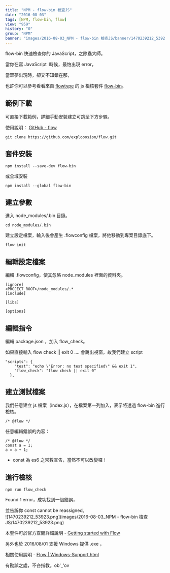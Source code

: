 ```yaml
---
title: "NPM - flow-bin 檢查JS"
date: "2016-08-03"
tags: [NPM, flow-bin, flow]
view: "959"
history: "0"
group: "NPM"
banner: "images/2016-08-03_NPM - flow-bin 檢查JS/banner/1470239212_53923.png"
---
```


flow-bin 快速檢查你的 JavaScript，之除蟲大師。

當你在寫 JavaScript  時候，最怕出現 error，

當噩夢出現時，卻又不知錯在那，

也許你可以參考看看來自 [flowtype](https://www.flowtype.org/) 的 js 檢核套件 [flow-bin](https://www.npmjs.com/package/flow-bin)。

範例下載
----

可直接下載範例，詳細手動安裝建立可跳至下方步驟。

使用說明： [GitHub - flow](https://github.com/explooosion/flow)

    git clone https://github.com/explooosion/flow.git

套件安裝
----

    npm install --save-dev flow-bin

或全域安裝

    npm install --global flow-bin

建立參數
----

進入 node\_modules/.bin 目錄。

    cd node_modules/.bin

建立設定檔案，輸入後會產生 .flowconfig 檔案，將他移動到專案目錄底下。

    flow init

編輯設定檔案
------

編輯 .flowconfig，使其忽略 node\_modules 裡面的資料夾。

    [ignore]
    <PROJECT_ROOT>/node_modules/.*
    [include]
    
    [libs]
    
    [options]
    

編輯指令
----

編輯 package.json ，加入 flow\_check。

如果直接輸入 flow check || exit 0 .... 會跳出視窗，故我們建立 script

    "scripts": {
        "test": "echo \"Error: no test specified\" && exit 1",
        "flow_check": "flow check || exit 0"
      },

建立測試檔案
------

我們任意建立 js 檔案（index.js），在檔案第一列加入，表示將透過 flow-bin 進行檢核。

    /* @flow */

任意編輯錯誤的內容： 

    /* @flow */
    const a = 1;
    a = a + 1;
    

*   const 為 es6 之常數宣告，當然不可以改變囉！

進行檢核
----

    npm run flow_check

Found 1 error，成功找到一個錯誤，

並告訴你 const cannot be reassigned。  
![1470239212_53923.png](images/2016-08-03_NPM - flow-bin 檢查JS/1470239212_53923.png)

本套件可於官方查閱詳細說明 - [Getting started with Flow](https://www.flowtype.org/docs/getting-started.html)

另外也於 2016/08/01 支援 Windows 提供 .exe ，

相關使用說明 - [Flow | Windows-Support.html](https://www.flowtype.org/blog/2016/08/01/Windows-Support.html)

有勘誤之處，不吝指教。ob'\_'ov